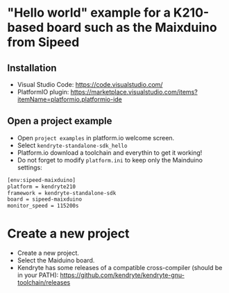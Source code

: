 # "Hello world" example for a K210-based board such as the Maixduino from Sipeed
## Installation
- Visual Studio Code: https://code.visualstudio.com/
- PlatformIO plugin: https://marketplace.visualstudio.com/items?itemName=platformio.platformio-ide

## Open a project example
- Open `project examples` in platform.io welcome screen.
- Select `kendryte-standalone-sdk_hello`
- Platform.io download a toolchain and everythin to get it working!
- Do not forget to modify `platform.ini` to keep only the Mainduino settings:
```bash
[env:sipeed-maixduino]
platform = kendryte210
framework = kendryte-standalone-sdk
board = sipeed-maixduino
monitor_speed = 115200s
```
# Create a new project
- Create a new project.
- Select the Maiduino board.
- Kendryte has some releases of a compatible cross-compiler (should be in your PATH): https://github.com/kendryte/kendryte-gnu-toolchain/releases
